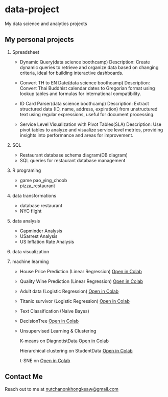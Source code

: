 # data-project
My data science and analytics projects

## My personal projects

1. Spreadsheet
    - Dynamic Query(data science boothcamp)
    Description: Create dynamic queries to retrieve and organize data based on changing criteria, ideal for building interactive dashboards.
   
    - Convert TH to EN Date(data science boothcamp)
    Description: Convert Thai Buddhist calendar dates to Gregorian format using lookup tables and formulas for international compatibility.

    - ID Card Parser(data science boothcamp)
    Description: Extract structured data (ID, name, address, expiration) from unstructured text using regular expressions, useful for document processing.

    - Service Level Visualization with Pivot Tables(SLA)
    Description: Use pivot tables to analyze and visualize service level metrics, providing insights into performance and areas for improvement.

2. SQL
    - Restaurant database schema diagram(DB diagram)
    - SQL queries for restaurant database management
    
3. R programing
   - game pao_ying_choob
   - pizza_restaurant
     
4. data transformations
   - database restaurant
   - NYC flight
     
5. data analysis
    - Gapminder Analysis
    - USarrest Analysis
    - US Inflation Rate Analysis
      
6. data visualization

7. machine learning
    - House Price Prediction (Linear Regression)  [Open in Colab](https://colab.research.google.com/drive/13xaoHEV4IYgoA8JAP2Ezb8oMlcTDGogr?usp=sharing)
    - Quality Wine Prediction (Linear Regression) [Open in Colab](https://colab.research.google.com/drive/18nG7dw-XAZiuNMA51t0G2pETRxrOEAiH?usp=sharing) 
    - Adult data (Logistic Regression) [Open in Colab](https://colab.research.google.com/drive/1SdEwf5Z49JDN0FDzBhEfwYgvhLjk4rvv?usp=sharing)
    - Titanic survivor (Logistic Regression) [Open in Colab](https://colab.research.google.com/drive/1TITZgqSs3KQTguuytcmfzOh1HJmvcwa_?usp=sharing)
    - Text Classification (Naive Bayes) 
    - DecisionTree [Open in Colab](https://colab.research.google.com/drive/1k1X5KNBaPDSOplbl-rojsueh9UCDaSTn#scrollTo=50227b2e)
    - Unsupervised Learning & Clustering
      
         K-means on DiagnotistData [Open in Colab](https://colab.research.google.com/drive/1F6W1gv1kJxvxiISvTeyhXnnDi3nf_ZP0#scrollTo=_)
      
         Hierarchical clustering on StudentData [Open in Colab](https://colab.research.google.com/drive/1tCJBI7Ty4qUq8bxsLhjmSkTkyhjksGr7#scrollTo=WLSsMwV6F40y)
      
         t-SNE on  [Open in Colab](https://colab.research.google.com/drive/19Jm-PrC1Y3B7bsgn6Ce9vXCvkZSfsPUl)

   
   

## Contact Me 
Reach out to me at nutchanonkhongkeaw@gmail.com

